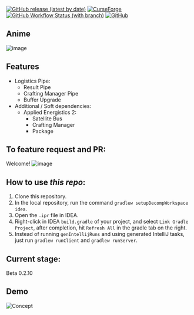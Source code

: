 [![GitHub release (latest by date)](https://img.shields.io/github/v/release/KorewaLidesu/TestBridge?label=github%20release&logo=github&style=for-the-badge)](https://github.com/KorewaLidesu/TestBridge/releases/latest)
[![CurseForge](https://azusahideout.ml/badge/testbridge)](https://www.curseforge.com/minecraft/mc-mods/testbridge/files)
[![GitHub Workflow Status (with branch)](https://img.shields.io/github/actions/workflow/status/KorewaLidesu/TestBridge/main_build.yml?label=test%20build&logo=github&style=for-the-badge)](https://github.com/KorewaLidesu/TestBridge/actions/workflows/main_build.yml)
[![GitHub](https://img.shields.io/github/license/KorewaLidesu/TestBridge?style=for-the-badge)](https://github.com/KorewaLidesu/TestBridge/blob/master/LICENSE)
## Anime
![image](https://user-images.githubusercontent.com/24401452/207646011-61a84639-8123-4bba-809b-20b69b7ae007.png)
## Features
- Logistics Pipe:
  + Result Pipe
  + Crafting Manager Pipe
  + Buffer Upgrade
- Additional / Soft dependencies:  
  + Applied Energistics 2:
    + Satellite Bus
    + Crafting Manager
    + Package

[//]: # (  + Refined Storage:  WIP  )

## To feature request and PR: 
Welcome!
![image](https://cdn.discordapp.com/emojis/736677289676374168.gif?size=96&quality=lossless)

## How to use *this repo*:
1. Clone this repository.
2. In the local repository, run the command `gradlew setupDecompWorkspace idea`.
3. Open the `.ipr` file in IDEA.
4. Right-click in IDEA `build.gradle` of your project, and select `Link Gradle Project`, after completion, hit `Refresh All` in the gradle tab on the right.
5. Instead of running `genIntellijRuns` and using generated IntelliJ tasks, just run `gradlew runClient` and `gradlew runServer`.

## Current stage:
Beta 0.2.10

## Demo
![Concept](/Stuff/concept.gif)
